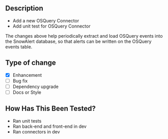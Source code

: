 [comment]: # (NOTE: Please use the following prefixes for the PR subject field)
[comment]: # ('Add' for enhancements.)
[comment]: # ('Fix' for bug fixes.)
[comment]: # ('Change Library Version' for library/package dependency version changes.)

## Description
[comment]: # (Please include a list of changes like in the example below. You can additionally also include relevant motivation and context but is optional.)

- Add a new OSQuery Connector
- Add unit test for OSQuery Connector

The changes above help periodically extract and load OSQuery events into the SnowAlert database, so that alerts can be written on the OSQuery events table.

## Type of change
[comment]: # (Mark the appropriate type of change.)

- [x] Enhancement
- [ ] Bug fix
- [ ] Dependency upgrade
- [ ] Docs or Style

## How Has This Been Tested?
[comment]: # (Please list the tests you ran to verify your changes, add or delete the examples belows as needed.)

- Ran unit tests
- Ran back-end and front-end in dev
- Ran connectors in dev
